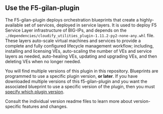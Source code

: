 ## Use the F5-gilan-plugin
The F5-gilan-plugin deploys orchestration blueprints that create a highly-available set of services, deployed in service layers. It is used to deploy F5 Service Layer infrastructure of BIG-IPs, and depends on the ``./dependencies/cloudify_utilities_plugin-1.11.2-py2-none-any.whl`` file. These layers auto-scale virtual machines and services to provide a complete and fully configured lifecycle management workflow; including, installing and licensing VEs, auto-scaling the number of VEs and service layers as needed, auto-healing VEs, updating and upgrading VEs, and then deleting VEs when no longer needed.

You will find multiple versions of this plugin in this repository. Blueprints are programmed to use a specific plugin version, **or later**. If you have downloaded multiple versions of this f5-gilan-plugin and you want the associated blueprint to use a specific version of the plugin, then you must [specify which plugin version](#multiversions).

Consult the individual version readme files to learn more about version-specific features and changes.
